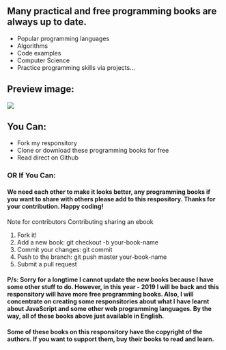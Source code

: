 ## Many practical and free programming books are always up to date.
* Popular programming languages
* Algorithms
* Code examples
* Computer Science
* Practice programming skills via projects...
   
## Preview image: 
![](https://github.com/AEChabok/Programming-Book/Configs/book-list.png)

## You Can:
* Fork my responsitory
* Clone or download these programming books for free
* Read direct on Github
### OR If You Can:
#### We need each other to make it looks better, any programming books if you want to share with others please add to this respository. Thanks for your contribution. Happy coding!

Note for contributors
Contributing sharing an ebook
1. Fork it!
2. Add a new book: git checkout -b your-book-name
3. Commit your changes: git commit
4. Push to the branch: git push master your-book-name
5. Submit a pull request


#### P/s: Sorry for a longtime I cannot update the new books because I have some other stuff to do. However, in this year - 2019 I will be back and this responsitory will have more free programming books. Also, I will concentrate on creating some responsitories about what I have learnt about JavaScript and some other web programming languages. By the way, all of these books above just available in English.

#### Some of these books on this responsitory have the copyright of the authors. If you want to support them, buy their books to read and learn.
